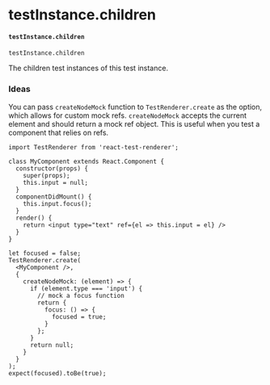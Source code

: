 # testInstance.children

#### `testInstance.children` <a href="#testinstancechildren" id="testinstancechildren"></a>

```
testInstance.children
```

The children test instances of this test instance.

### Ideas <a href="#ideas" id="ideas"></a>

You can pass `createNodeMock` function to `TestRenderer.create` as the option, which allows for custom mock refs. `createNodeMock` accepts the current element and should return a mock ref object. This is useful when you test a component that relies on refs.

```
import TestRenderer from 'react-test-renderer';

class MyComponent extends React.Component {
  constructor(props) {
    super(props);
    this.input = null;
  }
  componentDidMount() {
    this.input.focus();
  }
  render() {
    return <input type="text" ref={el => this.input = el} />
  }
}

let focused = false;
TestRenderer.create(
  <MyComponent />,
  {
    createNodeMock: (element) => {
      if (element.type === 'input') {
        // mock a focus function
        return {
          focus: () => {
            focused = true;
          }
        };
      }
      return null;
    }
  }
);
expect(focused).toBe(true);
```
